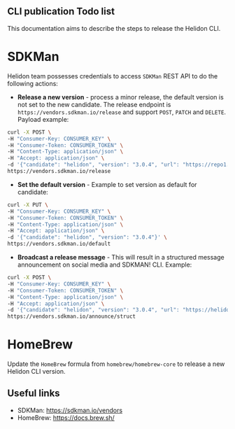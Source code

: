 ## CLI publication Todo list

This documentation aims to describe the steps to release the Helidon CLI.

# SDKMan

Helidon team possesses credentials to access `SDKMan` REST API to do the following actions:

* **Release a new version** - process a minor release, the default version is not set to the new candidate.
The release endpoint is `https://vendors.sdkman.io/release` and support `POST`, `PATCH` and `DELETE`.
Payload example:
```bash
curl -X POST \
-H "Consumer-Key: CONSUMER_KEY" \
-H "Consumer-Token: CONSUMER_TOKEN" \
-H "Content-Type: application/json" \
-H "Accept: application/json" \
-d '{"candidate": "helidon", "version": "3.0.4", "url": "https://repo1.maven.org/maven2/io/helidon/build-tools/cli/helidon-cli-impl/3.0.4/helidon-cli-impl-3.0.4.zip"}' \
https://vendors.sdkman.io/release
```
* **Set the default version** - Example to set version as default for candidate:
```bash
curl -X PUT \
-H "Consumer-Key: CONSUMER_KEY" \
-H "Consumer-Token: CONSUMER_TOKEN" \
-H "Content-Type: application/json" \
-H "Accept: application/json" \
-d '{"candidate": "helidon", "version": "3.0.4"}' \
https://vendors.sdkman.io/default
```
* **Broadcast a release message** - This will result in a structured message announcement on social media and SDKMAN! CLI.
Example:
```bash
curl -X POST \
-H "Consumer-Key: CONSUMER_KEY" \
-H "Consumer-Token: CONSUMER_TOKEN" \
-H "Content-Type: application/json" \
-H "Accept: application/json" \
-d '{"candidate": "helidon", "version": "3.0.4", "url": "https://helidon.io"}' \
https://vendors.sdkman.io/announce/struct
```

# HomeBrew

Update the `HomeBrew` formula from `homebrew/homebrew-core` to release a new Helidon CLI version. 


## Useful links

* SDKMan: https://sdkman.io/vendors
* HomeBrew: https://docs.brew.sh/